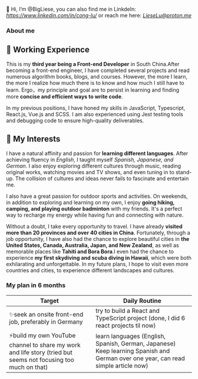  👋 Hi, I’m @BigLiese, you can also find me in LinkdeIn: *https://www.linkedin.com/in/cong-lu/* or  reach me here: *LieseLu@proton.me*

### About me

## 👀 Working Experience

This is my **third year being a Front-end Developer** in South China.After becoming a front-end engineer, I have completed several projects and read numerous algorithm books, blogs, and courses. However, the more I learn, the more I realize how much there is to know and how much I still have to learn. Ergo，my principle and goal are to persist in learning and finding more **concise and efficient ways to write code**.

In my previous positions, I have honed my skills in JavaScript, Typescript, React.js, Vue.js and SCSS. I am also experienced using Jest testing tools and debugging code to ensure high-quality deliverables. 

## 💞️ My Interests

I have a natural affinity and passion for **learning different languages**. After achieving fluency in *English*, I taught myself *Spanish, Japanese, and German*. I also enjoy exploring different cultures through music, reading original works, watching movies and TV shows, and even tuning in to stand-up. The collision of cultures and ideas never fails to fascinate and entertain me.

I also have a great passion for outdoor sports and activities. On weekends, in addition to exploring and learning on my own, I enjoy **going hiking, camping, and playing outdoor badminton** with my friends. It's a perfect way to recharge my energy while having fun and connecting with nature.

Without a doubt, I take every opportunity to travel. I have already **visited more than 20 provinces and over 40 cities in China**. Fortunately, through a job opportunity, I have also had the chance to explore beautiful cities in **the United States, Canada, Australia, Japan, and New Zealand**, as well as memorable places like  **Tahiti and Bora Bora**.I even had the chance to experience **my first skydiving and scuba diving in Hawaii**, which were both exhilarating and unforgettable. In my future plans, I hope to visit even more countries and cities, to experience different landscapes and cultures.


### My plan in 6 months

| Target    | Daily Routine |
| --------- | ----------- |
| ✨seek an onsite front-end job, preferably in Germany | try to build a React and TypeScript project (done, I did 6 react projects til now) |
| ⚡build my own YouTube channel to share my work and life story (tried but seems not focusing too much on that) | learn languages (English, Spanish, German, Japanese) Keep learning Spanish and German over one year, can read simple article now)|


<!---
BigLiese/BigLiese is a ✨ special ✨ repository because its `README.md` (this file) appears on your GitHub profile.
You can click the Preview link to take a look at your changes.
--->
